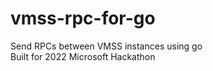 # vmss-rpc-for-go
Send RPCs between VMSS instances using go <br>
Built for 2022 Microsoft Hackathon
